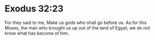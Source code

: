 # Exodus 32:23

For they said to me, Make us gods who shall go before us. As for this Moses, the man who brought us up out of the land of Egypt, we do not know what has become of him.
